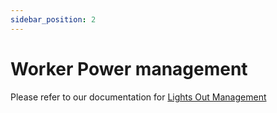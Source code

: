 ```yaml
---
sidebar_position: 2
---
```


# Worker Power management

Please refer to our documentation for [Lights Out Management](/administrators-guide/managing-qube/common-worker-actions/Lights+Out+Management)

